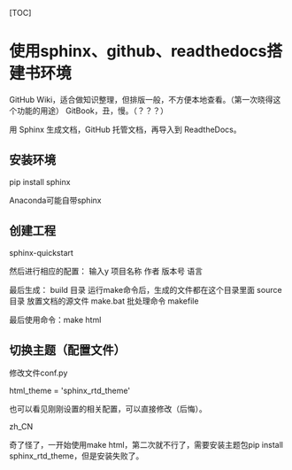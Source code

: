 [TOC]

# 使用sphinx、github、readthedocs搭建书环境

GitHub Wiki，适合做知识整理，但排版一般，不方便本地查看。（第一次晓得这个功能的用途）
GitBook，丑，慢。（？？？）

用 Sphinx 生成文档，GitHub 托管文档，再导入到 ReadtheDocs。

## 安装环境
pip install sphinx

Anaconda可能自带sphinx

## 创建工程
sphinx-quickstart

然后进行相应的配置：
输入y
项目名称
作者
版本号
语言

最后生成：
build 目录 运行make命令后，生成的文件都在这个目录里面
source 目录 放置文档的源文件
make.bat 批处理命令
makefile

最后使用命令：make html

## 切换主题（配置文件）
修改文件conf.py

html_theme = 'sphinx_rtd_theme'

也可以看见刚刚设置的相关配置，可以直接修改（后悔）。


zh_CN

奇了怪了，一开始使用make html，第二次就不行了，需要安装主题包pip install sphinx_rtd_theme，但是安装失败了。


